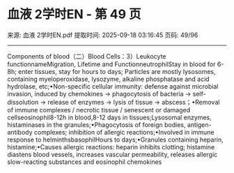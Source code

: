 # 血液 2学时EN - 第 49 页

来源: 血液 2学时EN.pdf
提取时间: 2025-09-18 03:16:45
页码: 49/96

---

Components of blood（二）Blood Cells：3）Leukocyte functionnameMigration, Lifetime and FunctionneutrophilStay in blood for 6-8h; enter tissues, stay for hours to days; Particles are mostly lysosomes, containing myeloperoxidase, lysozyme, alkaline phosphatase and acid hydrolase, etc;•Non-specific cellular immunity: defense against microbial invasion, induced by chemokines → phagocytosis of bacteria → self-dissolution → release of enzymes → lysis of tissue → abscess；•Removal of immune complexes / necrotic tissue / senescent or damaged cellseosinophil8-12h in blood,8-12 days in tissues;Lysosomal enzymes, histaminases in the granules;•Phagocytosis of foreign bodies, antigen-antibody complexes; inhibition of allergic reactions;•Involved in immune response to helminthsbasophilHours to days;•Granules containing heparin, histamine;•Causes allergic reactions: heparin inhibits clotting; histamine diastens blood vessels, increases vascular permeability, releases allergic slow-reacting substances and eosinophil chemokines